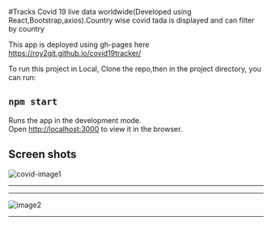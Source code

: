 #Tracks Covid 19 live data worldwide(Developed using React,Bootstrap,axios).Country wise covid tada is displayed and can filter by country

This app is deployed using gh-pages here https://roy2git.github.io/covid19tracker/


To run this project in Local, Clone the repo,then in the project directory, you can run:

## `npm start`

Runs the app in the development mode.<br />
Open [http://localhost:3000](http://localhost:3000) to view it in the browser.

Screen shots
---
![covid-image1](https://user-images.githubusercontent.com/64326150/82867520-a56bf980-9f48-11ea-858c-1e56f9f4c03a.png)

---

---
![image2](https://user-images.githubusercontent.com/64326150/82867582-c3d1f500-9f48-11ea-8c00-f1691a408533.png)


---

